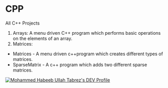 # CPP
All C++ Projects

1. Arrays: A menu driven C++ program which performs basic operations on the elements of an array.
2. Matrices: 
  * Matrices - A menu driven c++program which creates different types of matrices.
  * SparseMatrix - A c++ program which adds two different sparse matrices.


[![Mohammed Habeeb Ullah Tabrez's DEV Profile](https://d2fltix0v2e0sb.cloudfront.net/dev-badge.svg)](https://dev.to/habeebullahtabrez)
